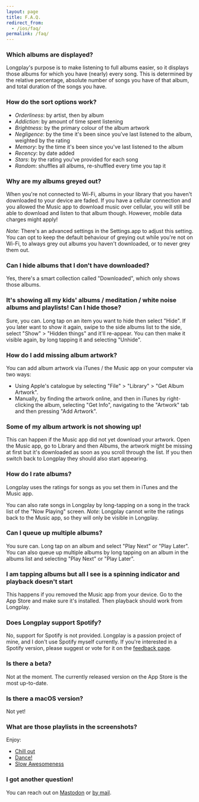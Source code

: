 ```yaml
---
layout: page
title: F.A.Q.
redirect_from:
  - /ios/faq/
permalink: /faq/
---
```


### Which albums are displayed?

Longplay's purpose is to make listening to full albums easier, so it displays those albums for which you have (nearly) every song. This is determined by the relative percentage, absolute number of songs you have of that album, and total duration of the songs you have.

### How do the sort options work?

- _Orderliness_: by artist, then by album
- _Addiction_: by amount of time spent listening
- _Brightness_: by the primary colour of the album artwork
- _Negligence_: by the time it's been since you've last listened to the album, weighted by the rating
- _Memory_: by the time it's been since you've last listened to the album
- _Recency_: by date added
- _Stars_: by the rating you've provided for each song
- _Random_: shuffles all albums, re-shuffled every time you tap it

### Why are my albums greyed out?

When you're not connected to Wi-Fi, albums in your library that you haven't downloaded to your device are faded. If you have a cellular connection and you allowed the Music app to download music over cellular, you will still be able to download and listen to that album though. However, mobile data charges might apply!

_Note_: There's an advanced settings in the Settings.app to adjust this setting. You can opt to keep the default behaviour of greying out while you're not on Wi-Fi, to always grey out albums you haven't downloaded, or to never grey them out.

### Can I hide albums that I don't have downloaded?

Yes, there's a smart collection called "Downloaded", which only shows those albums.

### It's showing all my kids' albums / meditation / white noise albums and playlists! Can I hide those?

Sure, you can. Long tap on an item you want to hide then select "Hide". If you later want to show it again, swipe to the side albums list to the side, select "Show" > "Hidden things" and it'll re-appear. You can then make it visible again, by long tapping it and selecting "Unhide".

### How do I add missing album artwork?

You can add album artwork via iTunes / the Music app on your computer via two ways:

- Using Apple's catalogue by selecting "File" > "Library" > "Get Album Artwork".
- Manually, by finding the artwork online, and then in iTunes by right-clicking the album, selecting "Get Info", navigating to the "Artwork" tab and then pressing "Add Artwork".

### Some of my album artwork is not showing up!

This can happen if the Music app did not yet download your artwork. Open the Music app, go to Library and then Albums, the artwork might be missing at first but it's downloaded as soon as you scroll through the list. If you then switch back to Longplay they should also start appearing.

### How do I rate albums?

Longplay uses the ratings for songs as you set them in iTunes and the Music app.

You can also rate songs in Longplay by long-tapping on a song in the track list of the "Now Playing" screen. _Note_: Longplay cannot write the ratings back to the Music app, so they will only be visible in Longplay.

### Can I queue up multiple albums?

You sure can. Long tap on an album and select "Play Next" or "Play Later". You can also queue up multiple albums by long tapping on an album in the albums list and selecting "Play Next" or "Play Later".

### I am tapping albums but all I see is a spinning indicator and playback doesn't start

This happens if you removed the Music app from your device. Go to the App Store and make sure it's installed. Then playback should work from Longplay.

### Does Longplay support Spotify?

No, support for Spotify is not provided. Longplay is a passion project of mine, and I don't use Spotify myself currently. If you're interested in a Spotify version, please suggest or vote for it on the [feedback page](https://feedback.longplay.app/).

### Is there a beta?

Not at the moment. The currently released version on the App Store is the most up-to-date.

### Is there a macOS version?

Not yet!

### What are those playlists in the screenshots?

Enjoy:

- [Chill out](https://music.apple.com/de/playlist/dance/pl.u-063abuDbvmW?l=en)
- [Dance!](https://music.apple.com/de/playlist/dance/pl.u-063abuDbvmW?l=en)
- [Slow Awesomeness](https://music.apple.com/de/playlist/slow-awesomeness/pl.u-yZL8VFpxMoY?l=en)

### I got another question!

You can reach out on [Mastodon](https://longplay@indieapps.space) or [by mail](mailto:words@longplay.app).
